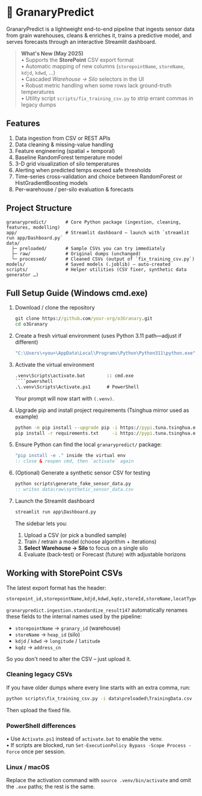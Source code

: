 # 🌾 GranaryPredict

GranaryPredict is a lightweight end-to-end pipeline that ingests sensor data from grain warehouses, cleans & enriches it, trains a predictive model, and serves forecasts through an interactive Streamlit dashboard.

> **What's New (May 2025)**  
> • Supports the **StorePoint** CSV export format  
> • Automatic mapping of new columns (`storepointName`, `storeName`, `kdjd`, `kdwd`, …)  
> • Cascaded *Warehouse → Silo* selectors in the UI  
> • Robust metric handling when some rows lack ground-truth temperatures  
> • Utility script `scripts/fix_training_csv.py` to strip errant commas in legacy dumps

## Features
1. Data ingestion from CSV or REST APIs
2. Data cleaning & missing-value handling
3. Feature engineering (spatial + temporal)
4. Baseline RandomForest temperature model
5. 3-D grid visualization of silo temperatures
6. Alerting when predicted temps exceed safe thresholds
7. Time-series cross-validation and choice between RandomForest or HistGradientBoosting models
8. Per-warehouse / per-silo evaluation & forecasts

## Project Structure
```
granarypredict/       # Core Python package (ingestion, cleaning, features, modelling)
app/                  # Streamlit dashboard – launch with `streamlit run app/Dashboard.py`
data/
  ├─ preloaded/       # Sample CSVs you can try immediately
  ├─ raw/             # Original dumps (unchanged)
  └─ processed/       # Cleaned CSVs (output of `fix_training_csv.py`)
models/               # Saved models (.joblib) – auto-created
scripts/              # Helper utilities (CSV fixer, synthetic data generator …)
```

## Full Setup Guide (Windows cmd.exe)

1. Download / clone the repository
   ```cmd
   git clone https://github.com/your-org/o3Granary.git
   cd o3Granary
   ```

2. Create a fresh virtual environment (uses Python 3.11 path—adjust if different)
   ```cmd
   "C:\Users\<you>\AppData\Local\Programs\Python\Python311\python.exe" -m venv .venv
   ```

3. Activate the virtual environment
   ```cmd
   .venv\Scripts\activate.bat        :: cmd.exe
   ````powershell
   .\.venv\Scripts\Activate.ps1      # PowerShell
   ```
   Your prompt will now start with `(.venv)`.

4. Upgrade pip and install project requirements (Tsinghua mirror used as example)
   ```cmd
   python -m pip install --upgrade pip -i https://pypi.tuna.tsinghua.edu.cn/simple
   pip install -r requirements.txt     -i https://pypi.tuna.tsinghua.edu.cn/simple
   ```

5. Ensure Python can find the local `granarypredict/` package:
   ```cmd
   "pip install -e ." inside the virtual env
   :: close & reopen cmd, then `activate` again
   ```

6. (Optional) Generate a synthetic sensor CSV for testing
   ```cmd
   python scripts\generate_fake_sensor_data.py
   :: writes data\raw\synthetic_sensor_data.csv
   ```

7. Launch the Streamlit dashboard
   ```cmd
   streamlit run app\Dashboard.py
   ```
   The sidebar lets you:
   1. Upload a CSV (or pick a bundled sample)
   2. Train / retrain a model (choose algorithm + iterations)
   3. **Select Warehouse → Silo** to focus on a single silo
   4. Evaluate (back-test) or Forecast (future) with adjustable horizons

## Working with StorePoint CSVs

The latest export format has the header:

```
storepoint_id,storepointName,kdjd,kdwd,kqdz,storeId,storeName,locatType,line_no,layer_no,batch,temp,x,y,z,avg_in_temp,max_temp,min_temp,indoor_temp,indoor_humidity,outdoor_temp,outdoor_humidity,storeType
```

`granarypredict.ingestion.standardize_result147` automatically renames these fields to the internal names used by the pipeline:

* `storepointName` → `granary_id`  (warehouse)
* `storeName` → `heap_id`  (silo)
* `kdjd` / `kdwd` → `longitude` / `latitude`
* `kqdz` → `address_cn`

So you don't need to alter the CSV – just upload it.

### Cleaning legacy CSVs

If you have older dumps where every line starts with an extra comma, run:

```cmd
python scripts\fix_training_csv.py -i data\preloaded\TrainingData.csv -o data\processed\TrainingData_fixed.csv
```

Then upload the fixed file.

### PowerShell differences
• Use `Activate.ps1` instead of `activate.bat` to enable the venv.  
• If scripts are blocked, run `Set-ExecutionPolicy Bypass -Scope Process -Force` once per session.

### Linux / macOS
Replace the activation command with `source .venv/bin/activate` and omit the `.exe` paths; the rest is the same.